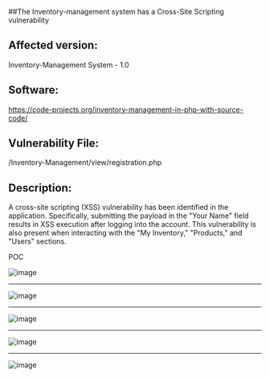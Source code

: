 ##The Inventory-management system has a Cross-Site Scripting vulnerability

## Affected version: 
Inventory-Management System - 1.0

## Software:
https://code-projects.org/inventory-management-in-php-with-source-code/

## Vulnerability File:
/Inventory-Management/view/registration.php

## Description:
A cross-site scripting (XSS) vulnerability has been identified in the application. Specifically, submitting the payload <script>alert(3)</script> in the "Your Name" field results in XSS execution after logging into the account. This vulnerability is also present when interacting with the "My Inventory," "Products," and "Users" sections.

POC


![image](https://github.com/user-attachments/assets/72863d23-e321-4b5f-a4b3-3db517808962)


-------------------------------------------------------------------------------------



![image](https://github.com/user-attachments/assets/c07cfb1b-0093-48d0-b8e3-199cde166de2)


-----------------------------------------------------------------------------------------

![image](https://github.com/user-attachments/assets/f37a1d51-1ed2-46f8-9830-c9c3267715e0)



-----------------------------------------------------------------------------------------

![image](https://github.com/user-attachments/assets/e7167b93-a104-4627-9132-509087eb5250)



------------------------------------------------------------------------------------------

![image](https://github.com/user-attachments/assets/9f2f94c9-ca48-4898-b3a9-55c97426a04d)



